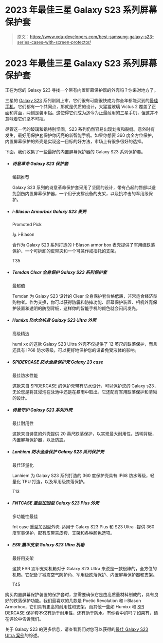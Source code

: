 # 2023 年最佳三星 Galaxy S23 系列屏幕保护套

> 原文：<https://www.xda-developers.com/best-samsung-galaxy-s23-series-cases-with-screen-protector/>

# 2023 年最佳三星 Galaxy S23 系列屏幕保护套

正在为您的 Galaxy S23 寻找一个带有内置屏幕保护器的外壳吗？你来对地方了。

三星的 [Galaxy S23](https://www.xda-developers.com/samsung-galaxy-s23/) 系列刚刚上市，它们很有可能很快成为你全年都能买到的[最佳手机](https://www.xda-developers.com/best-phones/)。它们都有一个共同点，那就是优质的设计，大猩猩玻璃 Victus 2 覆盖了正面和背面，两侧是装甲铝。这使得它们成为迄今为止最耐用的三星手机，但这并不意味着它们坚不可摧。

尽管这一代的玻璃和铝特别坚固，S23 系列仍然容易出现划痕和裂缝。意外时有发生，最好用保护套保护你闪亮的新智能手机。如果你想要 360 度全方位保护，内置屏幕保护的外壳是实现这一目标的好方法，市场上有很多很好的选择。

下面，我们收集了一些最好的内置屏幕保护器的 Galaxy S23 系列保护套。

*   ##### 诗意革命 Galaxy S23 保护套

    编辑推荐

    Galaxy S23 系列的诗意革命保护套采用了坚固的设计，带有凸起的唇部以避免刮伤内置屏幕保护器，一个用于支撑设备的支架，以及抗冲击的军用级保护。

*   ##### i-Blason Armorbox Galaxy S23 表壳

    Promoted Pick

    与 i-Blason

    合作为 Galaxy S23 系列打造的 I-Blason armor box 表壳提供了军用级跌落保护、一个可拆卸的皮带夹和一个可兼作戒指托的支架。

    T35
*   ##### Temdan Clear 全身保护 Galaxy S23 系列保护套

    最超值

    Temdan 为 Galaxy S23 设计的 Clear 全身保护套价格低廉，非常适合经济型购物者。作为交换，你可以获得防震和防摔功能、屏幕保护装置、相机外壳保护装置和透明的防刮背板，这样你的智能手机的颜色就会闪闪发光。

*   ##### Humixx 防水全机身 Galaxy S23 Ultra 外壳

    高级精选

    humi xx 的这款 Galaxy S23 Ultra 外壳不仅提供了 12 英尺的跌落保护，而且还具有 IP68 防水等级，可以更好地保护您的设备免受液体的影响。

*   ##### SPIDERCASE 防水全身保护壳 Galaxy 23 case

    最佳防水性能

    这款来自 SPIDERCASE 的保护壳带有防水设计，可以保护您的 Galaxy s23，无论您是将其浸泡在泳池中还是在暴雨中取出。它还配有军用跌落保护和清晰的设计。

*   ##### 诗意守护 Galaxy S23 系列外壳

    最佳耐用性

    这款来自诗意的外壳提供 20 英尺跌落保护，以实现最大耐用性，透明背板，内置屏幕保护器，以及防震。

*   ##### Lanhiem 防水全身保护 Galaxy S23 系列保护壳

    最佳轻量化

    Lanhiem 为 Galaxy S23 系列打造的 360 度保护壳具有 IP68 防水等级，轻量化 TPU 打造，以及军用级跌落保护。

    T13
*   ##### FNTCASE 重型加固型 Galaxy S23 Plus 外壳

    多功能性最佳

    fnt case 重型加固型外壳-适用于 Galaxy S23 Plus 和 S23 Ultra -提供 360 度军事保护，配有皮带夹皮套、支架和各种颜色选项。

*   ##### ESR 震甲支架 Galaxy S23 Ultra 机箱

    最好用支架

    这款 ESR 震甲支架机箱对于 Galaxy S23 Ultra 来说是一款很棒的，全方位的机箱。它配备了减震空气防护角、军用级跌落保护、内置屏幕保护器和支架。

    T45

购买内置屏幕保护装置的保护套时，您需要确保它是由高质量材料制成的，具有良好的跌落保护功能。我们最喜欢的几款是 Poetic Revolution 和 i-Blason Armorbox，它们具有更高的耐用性和支架，而其他一些如 Humixx 和 [SPI](https://www.amazon.com/SPIDERCASE-Waterproof-Protective-Shockproof-Underwater/dp/B0BP29KTZC?tag=xda-1tnoq8i-20&ascsubtag=UUxdaUeUpU1002088&asc_refurl=https%3A%2F%2Fwww.xda-developers.com%2Fbest-samsung-galaxy-s23-series-cases-with-screen-protector%2F&asc_campaign=Commerce&asc_refurl=https%3A%2F%2Fwww.xda-developers.com%2Fbest-samsung-galaxy-s23-series-cases-with-screen-protector%2F&asc_campaign=Commerce) DERCASE 保护套不仅有助于耐用性，还有助于防水。有你看中的吗？如果有，请在评论中告诉我们。

关于 Galaxy S23 的更多信息，请查看我们对您可以获得的[最佳 Galaxy S23 Ultra 案例](https://xda-developers.com/best-cases-samsung-galaxy-s23-ultra/)的综述。
